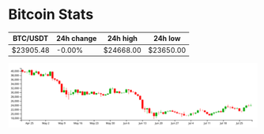 # Bitcoin Stats

BTC/USDT|24h change|24h high|24h low|
|---|---|---|---|
|$23905.48|-0.00%|$24668.00|$23650.00|

<img src="./chart.svg">
